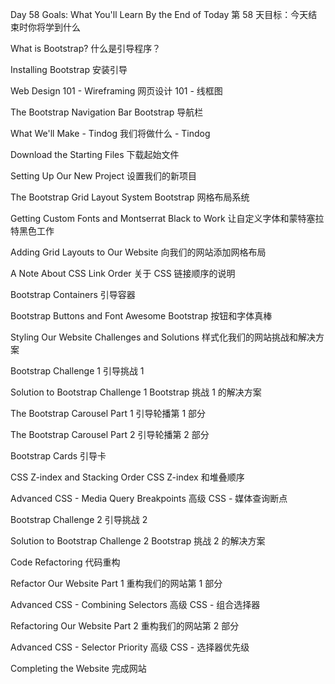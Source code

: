Day 58 Goals: What You'll Learn By the End of Today
第 58 天目标：今天结束时你将学到什么

What is Bootstrap?
什么是引导程序？

Installing Bootstrap
安装引导

Web Design 101 - Wireframing
网页设计 101 - 线框图

The Bootstrap Navigation Bar
Bootstrap 导航栏

What We'll Make - Tindog
我们将做什么 - Tindog

Download the Starting Files
下载起始文件

Setting Up Our New Project
设置我们的新项目

The Bootstrap Grid Layout System
Bootstrap 网格布局系统

Getting Custom Fonts and Montserrat Black to Work
让自定义字体和蒙特塞拉特黑色工作

Adding Grid Layouts to Our Website
向我们的网站添加网格布局

A Note About CSS Link Order
关于 CSS 链接顺序的说明

Bootstrap Containers
引导容器

Bootstrap Buttons and Font Awesome
Bootstrap 按钮和字体真棒

Styling Our Website Challenges and Solutions
样式化我们的网站挑战和解决方案

Bootstrap Challenge 1
引导挑战 1

Solution to Bootstrap Challenge 1
Bootstrap 挑战 1 的解决方案

The Bootstrap Carousel Part 1
引导轮播第 1 部分

The Bootstrap Carousel Part 2
引导轮播第 2 部分

Bootstrap Cards
引导卡

CSS Z-index and Stacking Order
CSS Z-index 和堆叠顺序

Advanced CSS - Media Query Breakpoints
高级 CSS - 媒体查询断点

Bootstrap Challenge 2
引导挑战 2

Solution to Bootstrap Challenge 2
Bootstrap 挑战 2 的解决方案

Code Refactoring
代码重构

Refactor Our Website Part 1
重构我们的网站第 1 部分

Advanced CSS - Combining Selectors
高级 CSS - 组合选择器

Refactoring Our Website Part 2
重构我们的网站第 2 部分

Advanced CSS - Selector Priority
高级 CSS - 选择器优先级

Completing the Website
完成网站
